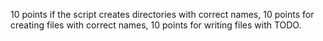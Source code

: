 10 points if the script creates directories with correct names, 10 points for creating files with correct names, 10 points for writing files with TODO.